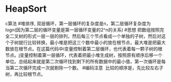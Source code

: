 # HeapSort
c算法
#堆排序, 
双层循环，第一层循环的复杂度是n，第二层循环复杂度为logn(因为第二层的循环变量是第一层循环变量的2^n的关系)
#思想
把数组按照完全二叉树的形式一层一层的排列，然后每三个节点看成一个单独的子树，然后对这个子树就行比较转换，最小堆是把这三个数中最小的放在根节点，最大堆是把最大数放在根节点。在这篇代码中i变量控制着第二层循环，也代表着每一颗子树的根节点。j变量控制着第一层循环，代表着把最小堆生成树，按照原有顺序后移一个单位。总结起来就是第二次循环找到剩下的所有数据中的最小值，第一次循环是每当第二次循环完成一次就剔除一个数。
#编码注意
  比较的顺序是，先比较左右子树，再比较根节点。
